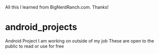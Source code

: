 All this I learned from BigNerdRanch.com.  Thanks!
# android_projects
Android Project I am working on outside of my job
These are open to the public to read or use for free
